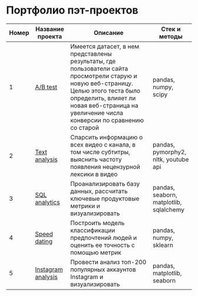 # Портфолио пэт-проектов

| Номер | Название проекта | Описание | Стек и методы |
| --- | --- | --- | --- |
| 1 | [A/B test](https://github.com/dissf/pet-projects/tree/main/DA_DS/ab_test) | Имеется датасет, в нем представлены результаты, где пользователи сайта просмотрели старую и новую веб-страницу. Целью этого теста было определить, влияет ли новая веб-страница на увеличение числа конверсии по сравнению со старой | pandas, numpy, scipy |
| 2 | [Text analysis](https://github.com/dissf/pet-projects/tree/main/DA_DS/text_analysis) | Спарсить информацию о всех видео с канала, в том числе субтитры, выяснить частоту появления нецензурной лексики в видео | pandas, pymorphy2, nltk, youtube api |
| 3 | [SQL analytics](https://github.com/dissf/pet-projects/tree/main/DA_DS/sql_analytics) | Проанализировать базу данных, рассчитать ключевые продуктовые метрики и визуализировать | pandas, seaborn, matplotlib, sqlalchemy |
| 4 | [Speed dating](https://github.com/dissf/pet-projects/tree/main/DA_DS/speed_dating) | Построить модель классификации предпочтений людей и оценить ее точность с помощью метрик| pandas, numpy, sklearn |
| 5 | [Instagram analysis](https://github.com/dissf/pet-projects/tree/main/DA_DS/instagram_analysis) | Провести анализ топ-200 популярных аккаунтов Instagram и визуализировать | pandas, matplotlib, seaborn |

